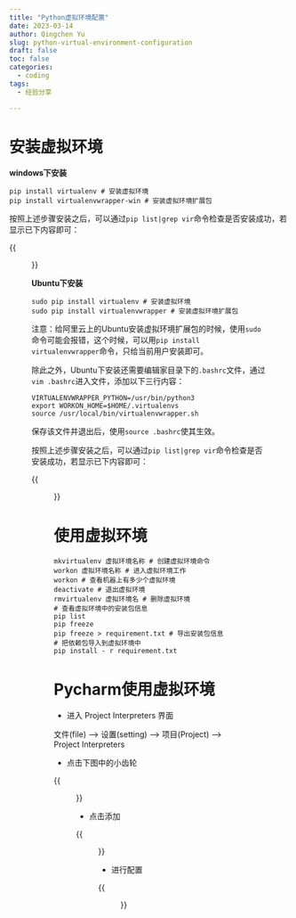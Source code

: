 ```yaml
---
title: "Python虚拟环境配置"
date: 2023-03-14
author: Qingchen Yu
slug: python-virtual-environment-configuration
draft: false
toc: false
categories:
  - coding
tags:
  - 经验分享

---
```


# 安装虚拟环境

**windows下安装**

```
pip install virtualenv # 安装虚拟环境
pip install virtualenvwrapper-win # 安装虚拟环境扩展包
```

按照上述步骤安装之后，可以通过`pip list|grep vir`命令检查是否安装成功，若显示已下内容即可：

{{<figure src="https://zhgyqc.oss-cn-hangzhou.aliyuncs.com/snipaste_20230314_201854.jpg" width="500">}}

**Ubuntu下安装**

```
sudo pip install virtualenv # 安装虚拟环境
sudo pip install virtualenvwrapper # 安装虚拟环境扩展包
```

注意：给阿里云上的Ubuntu安装虚拟环境扩展包的时候，使用`sudo`命令可能会报错，这个时候，可以用`pip install virtualenvwrapper`命令，只给当前用户安装即可。

除此之外，Ubuntu下安装还需要编辑家目录下的`.bashrc`文件，通过`vim .bashrc`进入文件，添加以下三行内容：

```
VIRTUALENVWRAPPER_PYTHON=/usr/bin/python3
export WORKON_HOME=$HOME/.virtualenvs
source /usr/local/bin/virtualenvwrapper.sh
```

保存该文件并退出后，使用`source .bashrc`使其生效。

按照上述步骤安装之后，可以通过`pip list|grep vir`命令检查是否安装成功，若显示已下内容即可：

{{<figure src="https://zhgyqc.oss-cn-hangzhou.aliyuncs.com/snipaste_20230314_201649.jpg" width="500">}}

# 使用虚拟环境

``` 
mkvirtualenv 虚拟环境名称 # 创建虚拟环境命令
workon 虚拟环境名称 # 进入虚拟环境工作
workon # 查看机器上有多少个虚拟环境
deactivate # 退出虚拟环境
rmvirtualenv 虚拟环境名 # 删除虚拟环境
# 查看虚拟环境中的安装包信息
pip list
pip freeze
pip freeze > requirement.txt # 导出安装包信息
# 把依赖包导入到虚拟环境中
pip install - r requirement.txt
```

# Pycharm使用虚拟环境

- 进入 Project Interpreters 界面

文件(file) ——> 设置(setting) ——> 项目(Project) ——> Project Interpreters

- 点击下图中的小齿轮

{{<figure src="https://zhgyqc.oss-cn-hangzhou.aliyuncs.com/snipaste_20230314_205047.jpg" width="600">}}

- 点击添加

{{<figure src="https://zhgyqc.oss-cn-hangzhou.aliyuncs.com/snipaste_20230314_205112.jpg" width="300">}}

- 进行配置

{{<figure src="https://zhgyqc.oss-cn-hangzhou.aliyuncs.com/snipaste_20230314_205300.jpg" width="600">}}
